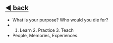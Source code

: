 ---
---

## [:arrow_backward: back](./../../../README.md)
- What is your purpose? Who would you die for?
- 1. Learn 2. Practice 3. Teach
- People, Memories, Experiences